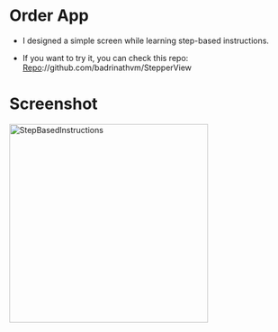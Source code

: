 # Order App

- I designed a simple screen while learning step-based instructions.

- If you want to try it, you can check this repo: <a href="https://github.com/badrinathvm/StepperView">Repo</a>://github.com/badrinathvm/StepperView

# Screenshot 

<img width="353" alt="StepBasedInstructions" src="https://user-images.githubusercontent.com/73952475/166978466-76382d75-b7bc-4b8f-b338-a859bb1e6df3.png">

